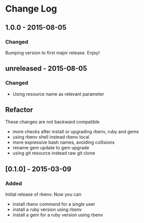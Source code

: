 # Change Log

## 1.0.0 - 2015-08-05
### Changed
Bumping version to first major release. Enjoy!

## unreleased - 2015-08-05
### Changed
- Using resource name as relevant parameter
## Refactor
These changes are not backward compatible
- more checks after install or upgrading rbenv, ruby and gems
- using rbenv shell instead rbenv local
- more expressive bash names, avoiding collisions
- rename gem update to gem upgrade
- using git resource instead raw git clone

## [0.1.0] - 2015-03-09
### Added
Initial release of rbenv. Now you can
- install rbenv command for a single user
- install a ruby version using rbenv
- install a gem for a ruby version using rbenv
